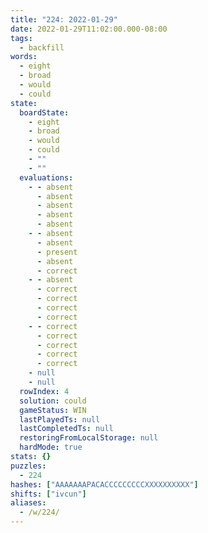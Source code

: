 ```yaml
---
title: "224: 2022-01-29"
date: 2022-01-29T11:02:00.000-08:00
tags:
  - backfill
words:
  - eight
  - broad
  - would
  - could
state:
  boardState:
    - eight
    - broad
    - would
    - could
    - ""
    - ""
  evaluations:
    - - absent
      - absent
      - absent
      - absent
      - absent
    - - absent
      - absent
      - present
      - absent
      - correct
    - - absent
      - correct
      - correct
      - correct
      - correct
    - - correct
      - correct
      - correct
      - correct
      - correct
    - null
    - null
  rowIndex: 4
  solution: could
  gameStatus: WIN
  lastPlayedTs: null
  lastCompletedTs: null
  restoringFromLocalStorage: null
  hardMode: true
stats: {}
puzzles:
  - 224
hashes: ["AAAAAAAPACACCCCCCCCCXXXXXXXXXX"]
shifts: ["ivcun"]
aliases:
  - /w/224/
---
```

<!-- more -->
